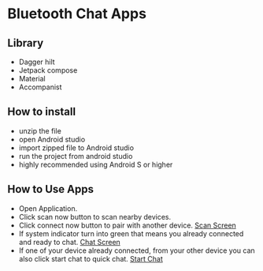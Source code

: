 # Bluetooth Chat Apps

## Library

- Dagger hilt
- Jetpack compose
- Material
- Accompanist

## How to install

- unzip the file
- open Android studio
- import zipped file to Android studio
- run the project from android studio
- highly recommended using Android S or higher

## How to Use Apps
- Open Application.
- Click scan now button to scan nearby devices.
- Click connect now button to pair with another device.
[Scan Screen](https://monosnap.com/file/g4L4tf4xGdXXRFuyNlWtcRJyHAA59H)
- If system indicator turn into green that means you already connected and ready to chat.
[Chat Screen](https://monosnap.com/file/4hU4vYVtMNksKNRzOKPcnTc1toj29G)
- If one of your device already connected, from your other device you can also click start chat to quick chat.
 [Start Chat](https://monosnap.com/file/Ds1o882UTPtr6qRqdiK9JzmNSaVvwG)
